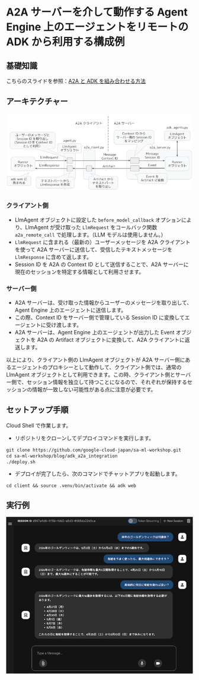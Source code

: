 # A2A サーバーを介して動作する Agent Engine 上のエージェントをリモートの ADK から利用する構成例

## 基礎知識

こちらのスライドを参照：[A2A と ADK を組み合わせる方法](https://github.com/google-cloud-japan/sa-ml-workshop/blob/main/blog/adk_a2a_integration/images/ADK_A2A_integration.pdf)

## アーキテクチャー

![](images/architecture.png)

### クライアント側

- LlmAgent オブジェクトに設定した `before_model_callback` オプションにより、LlmAgent が受け取った `LlmRequest` をコールバック関数 `a2a_remote_call` で処理します。（LLM モデルは使用しません。）
- `LlmRequest` に含まれる（最新の）ユーザーメッセージを A2A クライアントを使って A2A サーバーに送信して、受信したテキストメッセージを `LlmResponse` に含めて返します。
- Session ID を A2A の Context ID として送信することで、A2A サーバーに現在のセッションを特定する情報として利用させます。

### サーバー側

- A2A サーバーは、受け取った情報からユーザーのメッセージを取り出して、Agent Engine 上のエージェントに送信します。
- この際、Context ID をサーバー側で管理している Session ID に変換してエージェントに受け渡します。
- A2A サーバーは、Agent Engine 上のエージェントが出力した Event オブジェクトを A2A の Artifact オブジェクトに変換して、A2A クライアントに返送します。

以上により、クライアント側の LlmAgent オブジェクトが A2A サーバー側にあるエージェントのプロキシーとして動作して、クライアント側では、通常の LlmAgent オブジェクトとして利用できます。この時、クライアント側とサーバー側で、セッション情報を独立して持つことになるので、それぞれが保持するセッションの情報が一致しない可能性がある点に注意が必要です。

## セットアップ手順

Cloud Shell で作業します。

- リポジトリをクローンしてデプロイコマンドを実行します。
```
git clone https://github.com/google-cloud-japan/sa-ml-workshop.git
cd sa-ml-workshop/blog/adk_a2a_integration
./deploy.sh
```

- デプロイが完了したら、次のコマンドでチャットアプリを起動します。

```
cd client && source .venv/bin/activate && adk web
```

## 実行例
  
![](images/screenshot.png)




